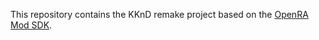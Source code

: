 This repository contains the KKnD remake project based on the [OpenRA Mod SDK](https://github.com/OpenRA/OpenRAModSDK).

